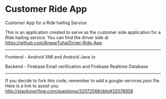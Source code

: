 # Customer Ride App

Customer App for a Ride hailing Service

This is an application created to serve as the customer side application for a Ride hailing service. 
You can find the driver side at https://github.com/AnwarTuha/Driver-Ride-App

-------------------------------------------------------------------------------

Frontend - Android XMl and Android Java \n

Backend - Firebase Email verification and Firebase Realtime Database

------------------------------------------------------------------------------

If you decide to fork this code, remember to add a google-services.json file. 
Here is a link to assist you http://stackoverflow.com/questions/32072568/ddg#32078958
